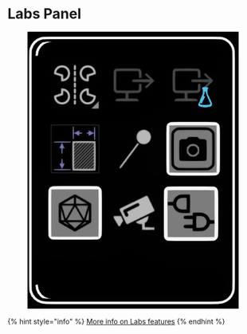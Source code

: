 # Labs Panel

<figure><img src="../../../.gitbook/assets/image (1).png" alt=""><figcaption></figcaption></figure>

{% hint style="info" %}
[More info on Labs features](../../check-out-labs-or-experimental-features.md)
{% endhint %}

